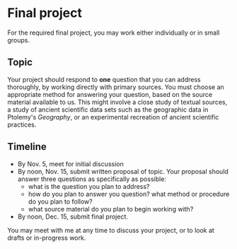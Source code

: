# Final project #

For the required final project, you may work either individually or in small groups.


## Topic ##

Your project should respond to **one** question that you can address thoroughly, by working directly
with primary sources.  You must choose an appropriate method
for answering your question, based on the source material available
to us.  This might involve a close study of textual sources,
a study of ancient scientific data sets such as the geographic
data in Ptolemy's *Geography*, or
an experimental recreation of ancient scientific practices.

## Timeline

- By Nov. 5, meet for initial discussion
- By noon, Nov. 15, submit written proposal of topic.   Your proposal should answer three questions  as specifically as possible:
    - what is the question you plan to address?
    - how do you plan to answer you question? what method or procedure do you plan to follow?
    - what  source material do you plan to begin working with?
- By noon, Dec. 15, submit final project.

You may meet with me at any time to discuss your project, or to look at drafts or in-progress work.


